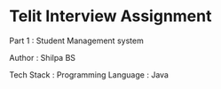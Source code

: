 
# Telit Interview Assignment

Part 1 : Student Management system


Author :
Shilpa BS

Tech Stack :
Programming Language : Java

